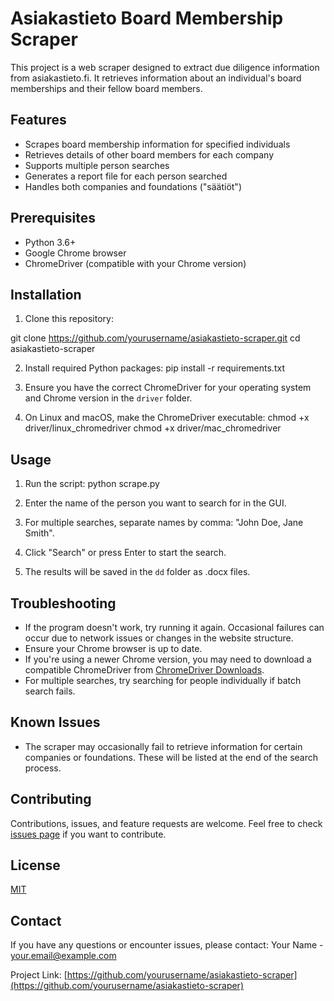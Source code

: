 # Asiakastieto Board Membership Scraper

This project is a web scraper designed to extract due diligence information from asiakastieto.fi. It retrieves information about an individual's board memberships and their fellow board members.

## Features

- Scrapes board membership information for specified individuals
- Retrieves details of other board members for each company
- Supports multiple person searches
- Generates a report file for each person searched
- Handles both companies and foundations ("säätiöt")

## Prerequisites

- Python 3.6+
- Google Chrome browser
- ChromeDriver (compatible with your Chrome version)

## Installation

1. Clone this repository:

git clone https://github.com/yourusername/asiakastieto-scraper.git
cd asiakastieto-scraper

2. Install required Python packages:
pip install -r requirements.txt

3. Ensure you have the correct ChromeDriver for your operating system and Chrome version in the `driver` folder.

4. On Linux and macOS, make the ChromeDriver executable:
chmod +x driver/linux_chromedriver
chmod +x driver/mac_chromedriver

## Usage

1. Run the script:
python scrape.py

2. Enter the name of the person you want to search for in the GUI.
3. For multiple searches, separate names by comma: "John Doe, Jane Smith".
4. Click "Search" or press Enter to start the search.
5. The results will be saved in the `dd` folder as .docx files.

## Troubleshooting

- If the program doesn't work, try running it again. Occasional failures can occur due to network issues or changes in the website structure.
- Ensure your Chrome browser is up to date.
- If you're using a newer Chrome version, you may need to download a compatible ChromeDriver from [ChromeDriver Downloads](https://chromedriver.chromium.org/downloads).
- For multiple searches, try searching for people individually if batch search fails.

## Known Issues

- The scraper may occasionally fail to retrieve information for certain companies or foundations. These will be listed at the end of the search process.

## Contributing

Contributions, issues, and feature requests are welcome. Feel free to check [issues page](https://github.com/yourusername/asiakastieto-scraper/issues) if you want to contribute.

## License

[MIT](https://choosealicense.com/licenses/mit/)

## Contact

If you have any questions or encounter issues, please contact:
Your Name - your.email@example.com

Project Link: [https://github.com/yourusername/asiakastieto-scraper](https://github.com/yourusername/asiakastieto-scraper)